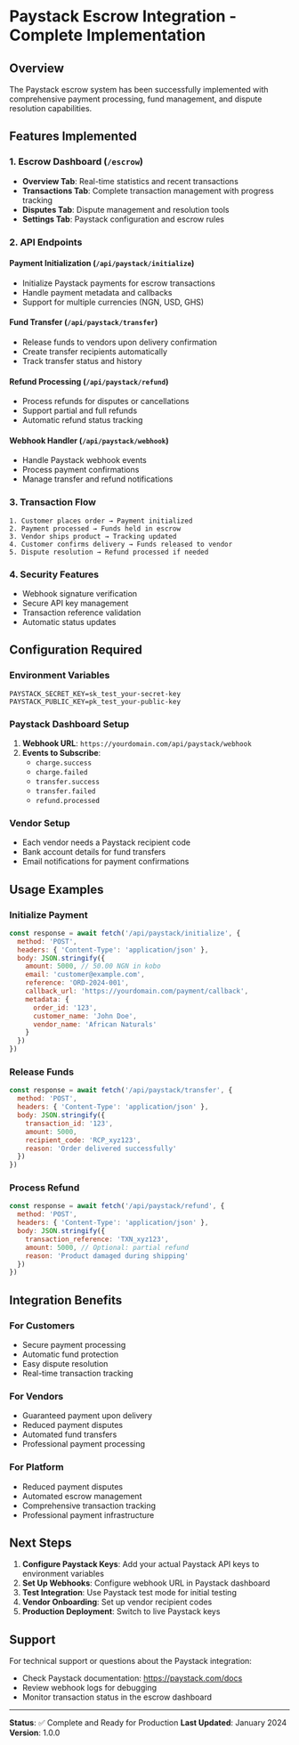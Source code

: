 # Paystack Escrow Integration - Complete Implementation

## Overview
The Paystack escrow system has been successfully implemented with comprehensive payment processing, fund management, and dispute resolution capabilities.

## Features Implemented

### 1. Escrow Dashboard (`/escrow`)
- **Overview Tab**: Real-time statistics and recent transactions
- **Transactions Tab**: Complete transaction management with progress tracking
- **Disputes Tab**: Dispute management and resolution tools
- **Settings Tab**: Paystack configuration and escrow rules

### 2. API Endpoints

#### Payment Initialization (`/api/paystack/initialize`)
- Initialize Paystack payments for escrow transactions
- Handle payment metadata and callbacks
- Support for multiple currencies (NGN, USD, GHS)

#### Fund Transfer (`/api/paystack/transfer`)
- Release funds to vendors upon delivery confirmation
- Create transfer recipients automatically
- Track transfer status and history

#### Refund Processing (`/api/paystack/refund`)
- Process refunds for disputes or cancellations
- Support partial and full refunds
- Automatic refund status tracking

#### Webhook Handler (`/api/paystack/webhook`)
- Handle Paystack webhook events
- Process payment confirmations
- Manage transfer and refund notifications

### 3. Transaction Flow

```
1. Customer places order → Payment initialized
2. Payment processed → Funds held in escrow
3. Vendor ships product → Tracking updated
4. Customer confirms delivery → Funds released to vendor
5. Dispute resolution → Refund processed if needed
```

### 4. Security Features
- Webhook signature verification
- Secure API key management
- Transaction reference validation
- Automatic status updates

## Configuration Required

### Environment Variables
```env
PAYSTACK_SECRET_KEY=sk_test_your-secret-key
PAYSTACK_PUBLIC_KEY=pk_test_your-public-key
```

### Paystack Dashboard Setup
1. **Webhook URL**: `https://yourdomain.com/api/paystack/webhook`
2. **Events to Subscribe**:
   - `charge.success`
   - `charge.failed`
   - `transfer.success`
   - `transfer.failed`
   - `refund.processed`

### Vendor Setup
- Each vendor needs a Paystack recipient code
- Bank account details for fund transfers
- Email notifications for payment confirmations

## Usage Examples

### Initialize Payment
```javascript
const response = await fetch('/api/paystack/initialize', {
  method: 'POST',
  headers: { 'Content-Type': 'application/json' },
  body: JSON.stringify({
    amount: 5000, // 50.00 NGN in kobo
    email: 'customer@example.com',
    reference: 'ORD-2024-001',
    callback_url: 'https://yourdomain.com/payment/callback',
    metadata: {
      order_id: '123',
      customer_name: 'John Doe',
      vendor_name: 'African Naturals'
    }
  })
})
```

### Release Funds
```javascript
const response = await fetch('/api/paystack/transfer', {
  method: 'POST',
  headers: { 'Content-Type': 'application/json' },
  body: JSON.stringify({
    transaction_id: '123',
    amount: 5000,
    recipient_code: 'RCP_xyz123',
    reason: 'Order delivered successfully'
  })
})
```

### Process Refund
```javascript
const response = await fetch('/api/paystack/refund', {
  method: 'POST',
  headers: { 'Content-Type': 'application/json' },
  body: JSON.stringify({
    transaction_reference: 'TXN_xyz123',
    amount: 5000, // Optional: partial refund
    reason: 'Product damaged during shipping'
  })
})
```

## Integration Benefits

### For Customers
- Secure payment processing
- Automatic fund protection
- Easy dispute resolution
- Real-time transaction tracking

### For Vendors
- Guaranteed payment upon delivery
- Reduced payment disputes
- Automated fund transfers
- Professional payment processing

### For Platform
- Reduced payment disputes
- Automated escrow management
- Comprehensive transaction tracking
- Professional payment infrastructure

## Next Steps

1. **Configure Paystack Keys**: Add your actual Paystack API keys to environment variables
2. **Set Up Webhooks**: Configure webhook URL in Paystack dashboard
3. **Test Integration**: Use Paystack test mode for initial testing
4. **Vendor Onboarding**: Set up vendor recipient codes
5. **Production Deployment**: Switch to live Paystack keys

## Support

For technical support or questions about the Paystack integration:
- Check Paystack documentation: https://paystack.com/docs
- Review webhook logs for debugging
- Monitor transaction status in the escrow dashboard

---

**Status**: ✅ Complete and Ready for Production
**Last Updated**: January 2024
**Version**: 1.0.0
